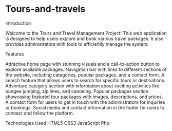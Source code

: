 # Tours-and-travels
Introduction

Welcome to the Tours and Travel Management Project! This web application is designed to help users explore and book various travel packages. 
It also provides administrators with tools to efficiently manage the system.


Features

Attractive home page with stunning visuals and a call-to-action button to explore available packages.
Navigation bar with links to different sections of the website, including categories, popular packages, and a contact form.
A search feature that allows users to search for specific tours or destinations.
Adventure category section with information about exciting activities like bungee jumping, zip lines, and canoeing.
Popular packages section showcasing featured tour packages with images, descriptions, and prices.
A contact form for users to get in touch with the administrators for inquiries or bookings.
Social media and contact information in the footer for users to connect and follow the platform.


Technologies Used
HTML5
CSS3
JavaScript
Php
